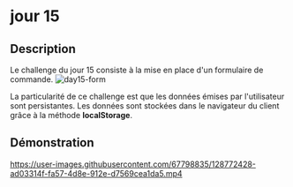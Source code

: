 # jour 15
## Description
Le challenge du jour 15 consiste à la mise en place d'un formulaire de commande.
![day15-form](https://user-images.githubusercontent.com/67798835/128772462-d2cd4e17-bf4a-463e-9e6e-4497e67b2d3b.png)

La particularité de ce challenge est que les données émises par l'utilisateur sont persistantes.
Les données sont stockées dans le navigateur du client grâce à la méthode **localStorage**.

## Démonstration
https://user-images.githubusercontent.com/67798835/128772428-ad03314f-fa57-4d8e-912e-d7569cea1da5.mp4
